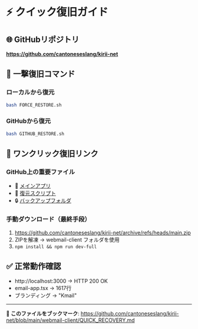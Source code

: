 # ⚡ クイック復旧ガイド

## 🌐 GitHubリポジトリ
**https://github.com/cantoneseslang/kirii-net**

## 🚨 一撃復旧コマンド

### ローカルから復元
```bash
bash FORCE_RESTORE.sh
```

### GitHubから復元
```bash
bash GITHUB_RESTORE.sh
```

## 📱 ワンクリック復旧リンク

### GitHub上の重要ファイル
- 📧 [メインアプリ](https://github.com/cantoneseslang/kirii-net/blob/main/webmail-client/email-app.tsx)
- 🔧 [復元スクリプト](https://github.com/cantoneseslang/kirii-net/blob/main/webmail-client/FORCE_RESTORE.sh)
- 🔒 [バックアップフォルダ](https://github.com/cantoneseslang/kirii-net/tree/main/webmail-client/IMMUTABLE_BACKUP)

### 手動ダウンロード（最終手段）
1. https://github.com/cantoneseslang/kirii-net/archive/refs/heads/main.zip
2. ZIPを解凍 → webmail-client フォルダを使用
3. `npm install && npm run dev-full`

## ✅ 正常動作確認
- http://localhost:3000 → HTTP 200 OK
- email-app.tsx → 1617行
- ブランディング → "Kmail"

---
**🔖 このファイルをブックマーク**: https://github.com/cantoneseslang/kirii-net/blob/main/webmail-client/QUICK_RECOVERY.md